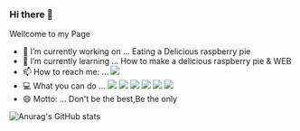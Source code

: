### Hi there 👋
Wellcome to my Page


- 🔭 I’m currently working on ... Eating a Delicious raspberry pie
- 🌱 I’m currently learning ...  How to make a delicious raspberry pie & WEB
- 📫 How to reach me: ... <a href="mailto:sdfhfv65@gmail.com" target="_blank"><img src="https://img.shields.io/badge/Gmail-d14836?style=flat-square&amp;logo=Gmail&amp;logoColor=white"></a>
- 💻 What you can do ...  <img src="https://img.shields.io/badge/Raspberry Pi-C51A4A?style=flat-square&logo=RaspberryPi&logoColor=white"/> <img src="https://img.shields.io/badge/Python-3776AB?style=flat-square&logo=Python&logoColor=white"/> <img src="https://img.shields.io/badge/Flask-000000?style=flat-square&logo=Flask&logoColor=white"/> <img src="https://img.shields.io/badge/HTML-E34F26?style=flat-square&logo=HTML5&logoColor=white"/> <img src="https://img.shields.io/badge/CSS-1572B6?style=flat-square&logo=CSS3&logoColor=white"/>  <img src="https://img.shields.io/badge/Blender-F5792A?style=flat-square&logo=Blender&logoColor=white"/>
- 😄 Motto: ... Don't be the best,Be the only

![Anurag's GitHub stats](https://github-readme-stats.vercel.app/api?username=cjw1234567&count_private=true&include_all_commit=true)

